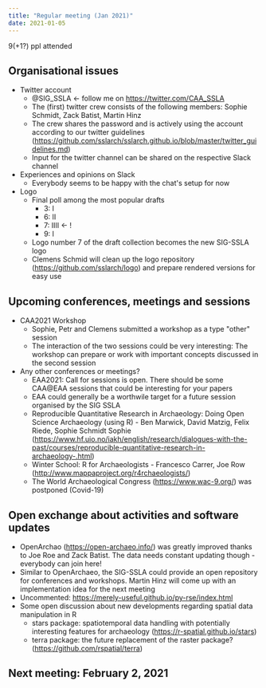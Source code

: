 ```yaml
---
title: "Regular meeting (Jan 2021)"
date: 2021-01-05
---
```


9(+1?) ppl attended

## Organisational issues

- Twitter account
  - @SIG_SSLA <- follow me on https://twitter.com/CAA_SSLA
  - The (first) twitter crew consists of the following members: Sophie Schmidt, Zack Batist, Martin Hinz
  - The crew shares the password and is actively using the account according to our twitter guidelines (https://github.com/sslarch/sslarch.github.io/blob/master/twitter_guidelines.md)
  - Input for the twitter channel can be shared on the respective Slack channel
- Experiences and opinions on Slack
  - Everybody seems to be happy with the chat's setup for now
- Logo
  - Final poll among the most popular drafts
    - 3: I
    - 6: II
    - 7: IIII <- !
    - 9: I
  - Logo number 7 of the draft collection becomes the new SIG-SSLA logo
  - Clemens Schmid will clean up the logo repository (https://github.com/sslarch/logo) and prepare rendered versions for easy use

## Upcoming conferences, meetings and sessions

- CAA2021 Workshop
  - Sophie, Petr and Clemens submitted a workshop as a type "other" session
  - The interaction of the two sessions could be very interesting: The workshop can prepare or work with important concepts discussed in the second session
- Any other conferences or meetings?
  - EAA2021: Call for sessions is open. There should be some CAA@EAA sessions that could be interesting for your papers
  - EAA could generally be a worthwile target for a future session organised by the SIG SSLA
  - Reproducible Quantitative Research in Archaeology: Doing Open Science Archaeology (using R) - Ben Marwick, David Matzig, Felix Riede, Sophie Schmidt Sophie (https://www.hf.uio.no/iakh/english/research/dialogues-with-the-past/courses/reproducible-quantitative-research-in-archaeology-.html)
  - Winter School: R for Archaeologists - Francesco Carrer, Joe Row (http://www.mappaproject.org/r4rchaeologists/)
  - The World Archaeological Congress (https://www.wac-9.org/) was postponed (Covid-19)

## Open exchange about activities and software updates

- OpenArchao (https://open-archaeo.info/) was greatly improved thanks to Joe Roe and Zack Batist. The data needs constant updating though - everybody can join here!
- Similar to OpenArchaeo, the SIG-SSLA could provide an open repository for conferences and workshops. Martin Hinz will come up with an implementation idea for the next meeting
- Uncommented: https://merely-useful.github.io/py-rse/index.html
- Some open discussion about new developments regarding spatial data manipulation in R
  - stars package: spatiotemporal data handling with potentially interesting features for archaeology (https://r-spatial.github.io/stars)
  - terra package: the future replacement of the raster package? (https://github.com/rspatial/terra)

## Next meeting: February 2, 2021
